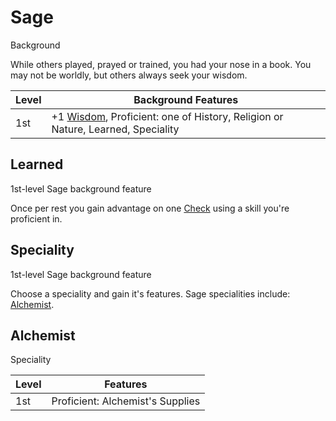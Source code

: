 # Sage

Background

While others played, prayed or trained, you had your nose in a book. You may not be worldly, but others always seek your wisdom.

| Level             | Background Features    |
| ----------------- | - |
| 1st               | +1 [Wisdom](../../pages/characters/attributes.md#wisdom), Proficient: one of History, Religion or Nature, Learned, Speciality  |

## Learned

1st-level Sage background feature

Once per rest you gain advantage on one [Check](../../pages/rules/rolling.md#checks) using a skill you're proficient in.

## Speciality

1st-level Sage background feature

Choose a speciality and gain it's features. Sage specialities include: [Alchemist](#alchemist).

## Alchemist

Speciality

| Level             | Features    |
| ----------------- | - |
| 1st               | Proficient: Alchemist's Supplies  |

